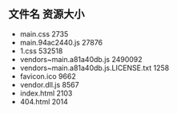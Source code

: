 ##  文件名           资源大小
- main.css           2735
- main.94ac2440.js           27876
- 1.css           532518
- vendors~main.a81a40db.js           2490092
- vendors~main.a81a40db.js.LICENSE.txt           1258
- favicon.ico           9662
- vendor.dll.js           8567
- index.html           2103
- 404.html           2014
